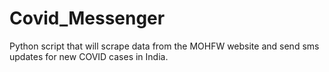 # Covid_Messenger
Python script that will scrape data from the MOHFW website and send sms updates for new COVID cases in India.
